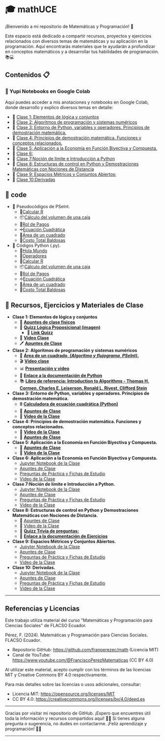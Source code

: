 # 🎓 mathUCE

¡Bienvenido a mi repositorio de Matemáticas y Programación! 🌟

Este espacio está dedicado a compartir recursos, proyectos y ejercicios relacionados con diversos temas de matemáticas y su aplicación en la programación. Aquí encontrarás materiales que te ayudarán a profundizar en conceptos matemáticos y a desarrollar tus habilidades de programación. 📚💻

## Contenidos 📋

### 🚀 Yupi Notebooks en Google Colab
Aquí puedes acceder a mis anotaciones y notebooks en Google Colab, donde desarrollo y explico diversos temas en detalle:

- 📘 [Clase 1: Elementos de lógica y conjuntos](https://colab.research.google.com/drive/1WM1DmwbYZyG_MsNX_RS2F9-Ziu2Ztk7E?usp=sharing)
- 📗 [Clase 2: Algoritmos de programación y sistemas numéricos](https://colab.research.google.com/drive/1uak1bLzAZaGPKGPULJDu187l2RbVgqFg?usp=sharing)
- 📙 [Clase 3: Entorno de Python, variables y operadores. Principios de demostración matemática.](https://colab.research.google.com/drive/1ptOXscHnfDlRChT3GL0OnFdX-uPkuuKR?usp=sharing)
- 📕 [Clase 4: Principios de demostración matemática. Funciones y conceptos relacionados.](https://colab.research.google.com/drive/1LAEJCxBwBwiAxuBAYTzN7WKM8ZZm4hoz?usp=sharing)
- 📒 [Clase 5: Aplicación a la Economía en Función Biyectiva y Compuesta.](https://colab.research.google.com/drive/1vex3ouK6kpzNl105hSn1qOj7VJrUTKwU?usp=sharing)
- 📘 [Clase 6:](https://colab.research.google.com/drive/130uGp8roRFayr8QWAJcD28lfkW5fWWrC?usp=sharing)
- 📗 [Clase 7:Noción de límite e  Introducción a Python](https://colab.research.google.com/drive/1Dahhcdei8pLVG51moKnll-nF4-swC8DN?usp=sharing)
- 📙 [Clase 8: Estructuras de control en Python y Demostraciones Matemáticas con Nociones de Distancia](https://colab.research.google.com/drive/1WPIYkq7f-qZyTCiisAVe-ing0EnyhnQT?usp=sharing)
- 📕 [Clase 9: Espacios Métricos y Conjuntos Abiertos; ](https://colab.research.google.com/drive/1Yn91uj3cFLr7u_qQZPiArMUaBzon2Lo7?usp=sharing)
- 📒 [Clase 10:Derivadas](https://colab.research.google.com/drive/1acP7shHDGoVrzTjKKU67o_3kuoiuFtG3?usp=sharing)

## 📜 code
   - 🔢 Pseudocódigos de PSeInt.
      - 📐[Calcular R](https://uceedu-my.sharepoint.com/:u:/g/personal/rcordonez_uce_edu_ec/EbvXE0Th709Jkiegwehwb-IBnzQ5DY-oX_Pj7C1aIdmATQ?e=WQqUKw)
      - 📦[Cálculo del volumen de una caja](https://uceedu-my.sharepoint.com/:u:/g/personal/rcordonez_uce_edu_ec/EfbOB6iPvh1Ns9sho6G3wDYBSZLLf9tMNtrlmlo-IJ9Enw?e=laQTBk)
      - 🧾[Rol de Pagos](https://uceedu-my.sharepoint.com/:u:/g/personal/rcordonez_uce_edu_ec/EXwPV81PdpJNhYon116ZFrYBAK45RDfMZ2RiBuU-dYaAzA?e=Y0R3A2)
      - ➗[Ecuación Cuadrática](https://uceedu-my.sharepoint.com/:u:/g/personal/rcordonez_uce_edu_ec/EQpeQ0-HNN1EnCPLUj23J8sBUK6A_vuuj1I9puBYR8SewA?e=L86x5b)
      - 📐[Área de un cuadrado](https://drive.google.com/file/d/1Bu5FCC2hTUWZwPvMd1jvqwqXcj5kxLJ5/view?usp=drivesdk)
      - 🤑[Costo Total Baldosas](https://drive.google.com/file/d/19PsQ98yg4yZHeAWfwhC8T-iJ4cMFNMQs/view?usp=sharing)
   - 🐍 Códigos Python (.py).
      - 👋[Hola Mundo](https://drive.google.com/file/d/1U-6t97Vv38DHU_QT7rdk2Mhv1yob48Fv/view?usp=sharing)
      - 🔣[Operadores](https://drive.google.com/file/d/1PMGHXVUXKE2Fqt9XNBFwfDh-mFctzygD/view?usp=sharing)
      - 📐[Calcular R](https://uceedu-my.sharepoint.com/:u:/g/personal/rcordonez_uce_edu_ec/EX-heBBe3WdDp0anAP35eGIBs2vURWSbAUQcuo4dEtHzsg?e=LfpiFL)
      - 📦[Cálculo del volumen de una caja](https://uceedu-my.sharepoint.com/:u:/g/personal/rcordonez_uce_edu_ec/EaYXL-dEkWJKuvnlQgxgz9YBQ1JGOHHDhv0C0scO_gLW9g?e=CbXpzc)
      - 🧾[Rol de Pagos](https://uceedu-my.sharepoint.com/:u:/g/personal/rcordonez_uce_edu_ec/EckgbmbJRTtNpTW8QZVTwcoBhS8iqxfKOvBFptWMP4v0tg?e=fwvFIc)
      - ➗[Ecuación Cuadrática](https://uceedu-my.sharepoint.com/:u:/g/personal/rcordonez_uce_edu_ec/ETVasUQ1ab9Ej9O79_uLNOgBY_pMBTrIY_nICrMh2IMpag?e=6AkogG)
      - 📐[Área de un cuadrado](https://drive.google.com/file/d/1xPUvLXzjpbwB6zZBYygGCTeWMmbqbn1P/view?usp=sharing)
      - 🤑[Costo Total Baldosas](https://drive.google.com/file/d/1chUYoOikY3WASwdgC3ZeMccnUW9BbG8z/view?usp=sharing)
     

## 📂 Recursos, Ejercicios y Materiales de Clase
- **Clase 1: Elementos de lógica y conjuntos**
   - 📝 [**Apuntes de clase físicos**](https://drive.google.com/file/d/1Br20mbJnQzNoA3llcEIx_GdxqoSFEwf2/view?usp=drivesdk)
   - 🧩 [**Quizz Lógica Proposicional (imagen)**](https://drive.google.com/file/d/1CJCZynQctQiprCMqE6QglmlnQ2kFjHg-/view?usp=drivesdk)
      - 🔗 [**Link Quizz**](https://quizizz.com/join?gc=82817068)
   - 🎥 [**Video Clase**](https://m.youtube.com/watch?v=xhAM6WZEtoo&feature=youtu.be)
   - 🖊️ <a href="https://miro.com/app/board/uXjVK5MP8Ms=/?share_link_id=136644180414" target="_blank">**Apuntes de Clase**</a>
- **Clase 2: Algoritmos de programación y sistemas numéricos**
   - 📐 [**Área de un cuadrado, *(Algoritmo y flujograma, PSeInt)*.**](https://drive.google.com/file/d/1Bu5FCC2hTUWZwPvMd1jvqwqXcj5kxLJ5/view?usp=drivesdk)
   - 🎬 [**Video clase**](https://m.youtube.com/watch?v=_J5YGdlDBjg&t=13s)
   - 📊 [**Presentación y video**](https://drive.google.com/file/d/1y3y1xnctcV9tdFtEgJ1SSmA2bP_Lhihq/view?usp=drive_link)
   - 📜 [**Enlace a la documentación de Python**](https://docs.python.org/)
   - 📚 [**Libro de referencia: Introduction to Algorithms - Thomas H. Cormen, Charles E. Leiserson, Ronald L. Rivest, Clifford Stein**](https://mitpress.mit.edu/9780262033848/introduction-to-algorithms/)
- **Clase 3: Entorno de Python, variables y operadores. Principios de demostración matemática.**
   - 🖩 [**Calculadora de ecuación cuadrática (Python)**](https://drive.google.com/file/d/1mkkFBoCYoCKQsvNBUxdVBmrHkqksri3U/view?usp=sharing)
   - 📝 [**Apuntes de Clase**](https://miro.com/app/board/uXjVK4TstJw=/?share_link_id=226237045822)
   - 🎥 [**Video de la Clase**](https://youtu.be/16GR6LGy8FA)
- **Clase 4: Principios de demostración matemática. Funciones y conceptos relacionados.**
   - 🎥 [**Video de la Clase**](https://www.youtube.com/watch?v=-5FVWy3q3Pk)
   - 📝 [**Apuntes de Clase**](https://miro.com/app/board/uXjVK33kH5U=/?share_link_id=552062232434)
- **Clase 5: Aplicación a la Economía en Función Biyectiva y Compuesta.**
   - 📝 [**Apuntes de Clase**](https://miro.com/app/board/uXjVK3CJUh0=/?share_link_id=654874216577)
   - 🎥 [**Video de la Clase**](https://youtu.be/b7RG6Ha9EEg)
- **Clase 6: Aplicación a la Economía en Función Biyectiva y Compuesta.**
   - [Jupyter Notebook de la Clase](ENLACE_AL_JUPYTER_NOTEBOOK)
   - [Apuntes de Clase](ENLACE_A_LOS_APUNTES)
   - [Preguntas de Práctica y Fichas de Estudio](ENLACE_A_PREGUNTAS_Y_FICHAS)
   - [Video de la Clase](ENLACE_AL_VIDEO)
- **Clase 7:Noción de límite e Introducción a Python.**
   - [Jupyter Notebook de la Clase](ENLACE_AL_JUPYTER_NOTEBOOK)
   - [Apuntes de Clase](ENLACE_A_LOS_APUNTES)
   - [Preguntas de Práctica y Fichas de Estudio](ENLACE_A_PREGUNTAS_Y_FICHAS)
   - [Video de la Clase](ENLACE_AL_VIDEO)
- **Clase 8: Estructuras de control en Python y Demostraciones Matemáticas con Nociones de Distancia.**
   - 📝 [Apuntes de Clase](https://miro.com/app/board/uXjVK2LAIg0=/?share_link_id=410190506766)
   - 🎥 [Video de la Clase](https://youtu.be/daANB61CkFo)
   - 🧩 [**Quizz Trivia de preguntas:**](https://www.google.com/url?q=https%3A%2F%2Fquizizz.com%2Fjoin%3Fgc%3D82331842)
   - 📜 [**Enlace a la documentación de Ejercicios**](https://www.google.com/url?q=https%3A%2F%2Fdocs.google.com%2Fdocument%2Fd%2F1b24vx-Vvag3_uIA0HJwZNVtibJxaRJYu%2Fedit%3Fusp%3Dsharing%26ouid%3D116005172411177802920%26rtpof%3Dtrue%26sd%3Dtrue)
- **Clase 9: Espacios Métricos y Conjuntos Abiertos.**
   - [Jupyter Notebook de la Clase](ENLACE_AL_JUPYTER_NOTEBOOK)
   - [Apuntes de Clase](ENLACE_A_LOS_APUNTES)
   - [Preguntas de Práctica y Fichas de Estudio](ENLACE_A_PREGUNTAS_Y_FICHAS)
   - [Video de la Clase](ENLACE_AL_VIDEO)
- **Clase 10: Derivadas.**
   - [Jupyter Notebook de la Clase](ENLACE_AL_JUPYTER_NOTEBOOK)
   - [Apuntes de Clase](ENLACE_A_LOS_APUNTES)
   - [Preguntas de Práctica y Fichas de Estudio](ENLACE_A_PREGUNTAS_Y_FICHAS)
   - [Video de la Clase](ENLACE_AL_VIDEO)
---
## Referencias y Licencias

Este trabajo utiliza material del curso "Matemáticas y Programación para Ciencias Sociales" de FLACSO Ecuador.

Pérez, F. (2024). Matemáticas y Programación para Ciencias Sociales. FLACSO Ecuador.
- Repositorio GitHub: https://github.com/franperezec/math (Licencia MIT)
- Canal de YouTube: https://www.youtube.com/@FranciscoPerezMatematicas (CC BY 4.0)

Al utilizar este material, acepto cumplir con los términos de las licencias MIT y Creative Commons BY 4.0 respectivamente.

Para más detalles sobre las licencias o usos adicionales, consultar:
- Licencia MIT: https://opensource.org/licenses/MIT
- CC BY 4.0: https://creativecommons.org/licenses/by/4.0/deed.es
---

Gracias por visitar mi repositorio de GitHub. ¡Espero que encuentres útil toda la información y recursos compartidos aquí! 🌈✨ Si tienes alguna pregunta o sugerencia, no dudes en contactarme. ¡Feliz aprendizaje y programación! 🚀😊

---

